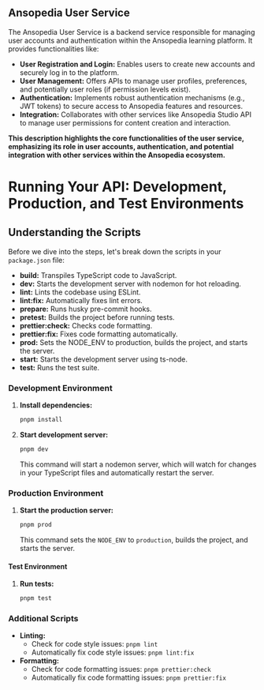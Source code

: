## Ansopedia User Service

The Ansopedia User Service is a backend service responsible for managing user accounts and authentication within the Ansopedia learning platform. It provides functionalities like:

- **User Registration and Login:** Enables users to create new accounts and securely log in to the platform.
- **User Management:** Offers APIs to manage user profiles, preferences, and potentially user roles (if permission levels exist).
- **Authentication:** Implements robust authentication mechanisms (e.g., JWT tokens) to secure access to Ansopedia features and resources.
- **Integration:** Collaborates with other services like Ansopedia Studio API to manage user permissions for content creation and interaction.

**This description highlights the core functionalities of the user service, emphasizing its role in user accounts, authentication, and potential integration with other services within the Ansopedia ecosystem.**

# Running Your API: Development, Production, and Test Environments

## Understanding the Scripts

Before we dive into the steps, let's break down the scripts in your `package.json` file:

- **build:** Transpiles TypeScript code to JavaScript.
- **dev:** Starts the development server with nodemon for hot reloading.
- **lint:** Lints the codebase using ESLint.
- **lint:fix:** Automatically fixes lint errors.
- **prepare:** Runs husky pre-commit hooks.
- **pretest:** Builds the project before running tests.
- **prettier:check:** Checks code formatting.
- **prettier:fix:** Fixes code formatting automatically.
- **prod:** Sets the NODE_ENV to production, builds the project, and starts the server.
- **start:** Starts the development server using ts-node.
- **test:** Runs the test suite.

### Development Environment

1. **Install dependencies:**
   ```bash
   pnpm install
   ```
2. **Start development server:**
   ```bash
   pnpm dev
   ```
   This command will start a nodemon server, which will watch for changes in your TypeScript files and automatically restart the server.

### Production Environment

1. **Start the production server:**
   ```bash
   pnpm prod
   ```
   This command sets the `NODE_ENV` to `production`, builds the project, and starts the server.

#### Test Environment

1. **Run tests:**
   ```bash
   pnpm test
   ```

### Additional Scripts

- **Linting:**
  - Check for code style issues: `pnpm lint`
  - Automatically fix code style issues: `pnpm lint:fix`
- **Formatting:**
  - Check for code formatting issues: `pnpm prettier:check`
  - Automatically fix code formatting issues: `pnpm prettier:fix`
